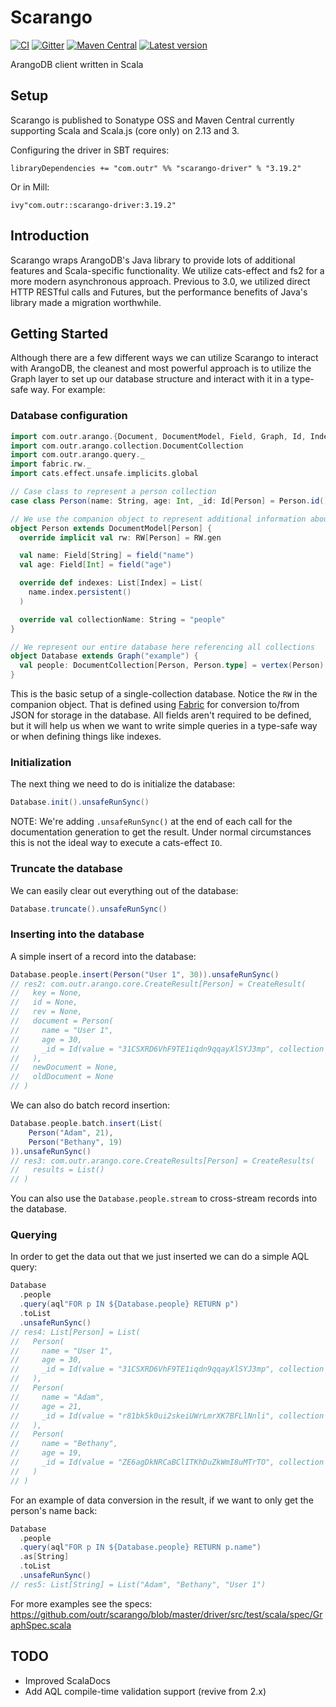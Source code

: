 # Scarango

[![CI](https://github.com/outr/scarango/actions/workflows/ci.yml/badge.svg?branch=master)](https://github.com/outr/scarango/actions/workflows/ci.yml)
[![Gitter](https://badges.gitter.im/Join%20Chat.svg)](https://gitter.im/outr/scarango)
[![Maven Central](https://maven-badges.herokuapp.com/maven-central/com.outr/scarango-driver_2.13/badge.svg)](https://maven-badges.herokuapp.com/maven-central/com.outr/scarango-driver_2.13)
[![Latest version](https://index.scala-lang.org/outr/scarango/scarango-driver/latest.svg)](https://index.scala-lang.org/outr/scarango)

ArangoDB client written in Scala

## Setup

Scarango is published to Sonatype OSS and Maven Central currently supporting Scala and Scala.js (core only) on 2.13 and 3.

Configuring the driver in SBT requires:

```
libraryDependencies += "com.outr" %% "scarango-driver" % "3.19.2"
```

Or in Mill:

```
ivy"com.outr::scarango-driver:3.19.2"
```

## Introduction

Scarango wraps ArangoDB's Java library to provide lots of additional features and Scala-specific functionality. We utilize
cats-effect and fs2 for a more modern asynchronous approach. Previous to 3.0, we utilized direct HTTP RESTful calls and
Futures, but the performance benefits of Java's library made a migration worthwhile.

## Getting Started

Although there are a few different ways we can utilize Scarango to interact with ArangoDB, the cleanest and most powerful
approach is to utilize the Graph layer to set up our database structure and interact with it in a type-safe way. For example:

### Database configuration
```scala
import com.outr.arango.{Document, DocumentModel, Field, Graph, Id, Index}
import com.outr.arango.collection.DocumentCollection
import com.outr.arango.query._
import fabric.rw._
import cats.effect.unsafe.implicits.global

// Case class to represent a person collection
case class Person(name: String, age: Int, _id: Id[Person] = Person.id()) extends Document[Person]

// We use the companion object to represent additional information about the collection
object Person extends DocumentModel[Person] {
  override implicit val rw: RW[Person] = RW.gen

  val name: Field[String] = field("name")
  val age: Field[Int] = field("age")

  override def indexes: List[Index] = List(
    name.index.persistent()
  )

  override val collectionName: String = "people"
}

// We represent our entire database here referencing all collections
object Database extends Graph("example") {
  val people: DocumentCollection[Person, Person.type] = vertex(Person)
}
```
This is the basic setup of a single-collection database. Notice the `RW` in the companion object. That is defined
using [Fabric](https://github.com/outr/fabric) for conversion to/from JSON for storage in the database. All fields aren't
required to be defined, but it will help us when we want to write simple queries in a type-safe way or when defining things
like indexes.

### Initialization
The next thing we need to do is initialize the database:
```scala
Database.init().unsafeRunSync()
```

NOTE: We're adding `.unsafeRunSync()` at the end of each call for the documentation generation to get the result. Under
normal circumstances this is not the ideal way to execute a cats-effect `IO`.

### Truncate the database
We can easily clear out everything out of the database:
```scala
Database.truncate().unsafeRunSync()
```

### Inserting into the database
A simple insert of a record into the database:
```scala
Database.people.insert(Person("User 1", 30)).unsafeRunSync()
// res2: com.outr.arango.core.CreateResult[Person] = CreateResult(
//   key = None,
//   id = None,
//   rev = None,
//   document = Person(
//     name = "User 1",
//     age = 30,
//     _id = Id(value = "31CSXRD6VhF9TE1iqdn9qqayXlSYJ3mp", collection = "people")
//   ),
//   newDocument = None,
//   oldDocument = None
// )
```
We can also do batch record insertion:
```scala
Database.people.batch.insert(List(
    Person("Adam", 21),
    Person("Bethany", 19)
)).unsafeRunSync()
// res3: com.outr.arango.core.CreateResults[Person] = CreateResults(
//   results = List()
// )
```

You can also use the `Database.people.stream` to cross-stream records into the database.

### Querying
In order to get the data out that we just inserted we can do a simple AQL query:
```scala
Database
  .people
  .query(aql"FOR p IN ${Database.people} RETURN p")
  .toList
  .unsafeRunSync()
// res4: List[Person] = List(
//   Person(
//     name = "User 1",
//     age = 30,
//     _id = Id(value = "31CSXRD6VhF9TE1iqdn9qqayXlSYJ3mp", collection = "people")
//   ),
//   Person(
//     name = "Adam",
//     age = 21,
//     _id = Id(value = "r81bk5k0ui2skeiUWrLmrXK7BFLlNnli", collection = "people")
//   ),
//   Person(
//     name = "Bethany",
//     age = 19,
//     _id = Id(value = "ZE6agDkNRCaBClITKhDuZkWmI8uMTrTO", collection = "people")
//   )
// )
```

For an example of data conversion in the result, if we want to only get the person's name back:
```scala
Database
  .people
  .query(aql"FOR p IN ${Database.people} RETURN p.name")
  .as[String]
  .toList
  .unsafeRunSync()
// res5: List[String] = List("Adam", "Bethany", "User 1")
```

For more examples see the specs: https://github.com/outr/scarango/blob/master/driver/src/test/scala/spec/GraphSpec.scala

## TODO
- Improved ScalaDocs
- Add AQL compile-time validation support (revive from 2.x)